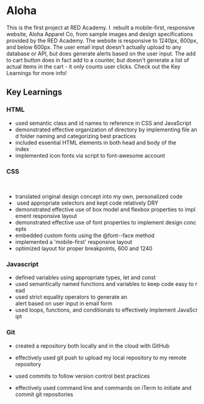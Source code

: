 # Aloha

This is the first project at RED Academy. I  rebuilt a mobile-first, responsive website, Aloha Apparel Co, from sample images and design specifications provided by the RED Academy. The website is responsive to 1240px, 600px, and below 600px. The user email input doesn't actually upload to any database or API, but does generate alerts based on the user input. The add to cart button does in fact add to a counter, but doesn't generate a list of actual items in the cart - it only counts user clicks. Check out the Key Learnings for more info!

## Key Learnings

### HTML

* used semantic class and id names to reference in CSS and JavaScript
* demonstrated effective organization of directory by implementing file and folder naming and categorizing best practices
* included essential HTML elements in both head and body of the index     
* implemented icon fonts via script to font-awesome account

### CSS 
      
* translated original design concept into my own, personalized code    
*  used appropriate selectors and kept code relatively DRY     
* demonstrated effective use of box model and flexbox properties to implement responsive layout     
* demonstrated effective use of font properties to implement design concepts     
* embedded custom fonts using the @font--face method     
* implemented a 'mobile-first' responsive layout    
* optimized layout for proper breakpoints, 600 and 1240

### Javascript     

* defined variables using appropriate types, let and const     
* used semantically named functions and variables to keep code easy to read     
* used strict equality operators to generate an alert based on user input in email form     
* used loops, functions, and conditionals to effectively implement JavaScript

### Git

* created a repository both locally and in the cloud with GitHub

* effectively used git push to upload my local repository to my remote repository

* used commits to follow version control best practices 

* effectively used command line and commands on iTerm to initiate and commit git repositories 